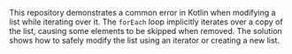This repository demonstrates a common error in Kotlin when modifying a list while iterating over it.  The `forEach` loop implicitly iterates over a copy of the list, causing some elements to be skipped when removed. The solution shows how to safely modify the list using an iterator or creating a new list.